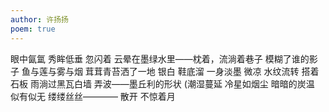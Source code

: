 ```yaml
---
author: 许扬扬
poem: true
---
```

眼中氤氲 秀眸低垂 忽闪着
云晕在墨绿水里——枕着，流淌着巷子
模糊了谁的影子
鱼与莲与雾与烟
茸茸青苔洒了一地 银白
鞋底溜
一身淡墨 微凉 水纹流转
搭着石板 雨淌过黑瓦白墙
弄波——墨丘利的形状 (潮湿蔓延
冷星如烟尘 暗暗的炭温 
似有似无 缕缕丝丝————
散开
不惊着月 
